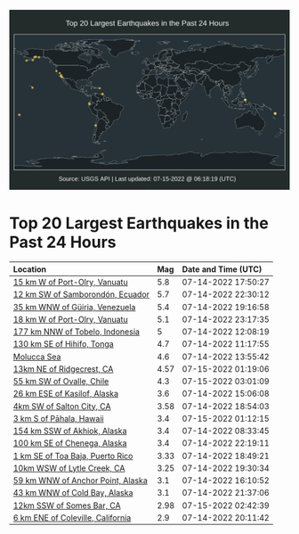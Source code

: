 ![Map](./map.png)

# Top 20 Largest Earthquakes in the Past 24 Hours

| Location | Mag | Date and Time (UTC) |
|:---|:---|:---|
| [15 km W of Port-Olry, Vanuatu](https://earthquake.usgs.gov/earthquakes/eventpage/us6000i2fn) | 5.8 | 07-14-2022 17:50:27 |
| [12 km SW of Samborondón, Ecuador](https://earthquake.usgs.gov/earthquakes/eventpage/us6000i2j3) | 5.7 | 07-14-2022 22:30:12 |
| [35 km WNW of Güiria, Venezuela](https://earthquake.usgs.gov/earthquakes/eventpage/us6000i2g9) | 5.4 | 07-14-2022 19:16:58 |
| [18 km W of Port-Olry, Vanuatu](https://earthquake.usgs.gov/earthquakes/eventpage/us6000i2jn) | 5.1 | 07-14-2022 23:17:35 |
| [177 km NNW of Tobelo, Indonesia](https://earthquake.usgs.gov/earthquakes/eventpage/us6000i2d7) | 5 | 07-14-2022 12:08:19 |
| [130 km SE of Hihifo, Tonga](https://earthquake.usgs.gov/earthquakes/eventpage/us6000i2cu) | 4.7 | 07-14-2022 11:17:55 |
| [Molucca Sea](https://earthquake.usgs.gov/earthquakes/eventpage/us6000i2dy) | 4.6 | 07-14-2022 13:55:42 |
| [13km NE of Ridgecrest, CA](https://earthquake.usgs.gov/earthquakes/eventpage/ci40063391) | 4.57 | 07-15-2022 01:19:06 |
| [55 km SW of Ovalle, Chile](https://earthquake.usgs.gov/earthquakes/eventpage/us6000i2kh) | 4.3 | 07-15-2022 03:01:09 |
| [26 km ESE of Kasilof, Alaska](https://earthquake.usgs.gov/earthquakes/eventpage/ak0228yqrh9k) | 3.6 | 07-14-2022 15:06:08 |
| [4km SW of Salton City, CA](https://earthquake.usgs.gov/earthquakes/eventpage/ci40063127) | 3.58 | 07-14-2022 18:54:03 |
| [3 km S of Pāhala, Hawaii](https://earthquake.usgs.gov/earthquakes/eventpage/hv73075457) | 3.4 | 07-15-2022 01:12:15 |
| [154 km SSW of Akhiok, Alaska](https://earthquake.usgs.gov/earthquakes/eventpage/ak0228ymrbjb) | 3.4 | 07-14-2022 08:33:45 |
| [100 km SE of Chenega, Alaska](https://earthquake.usgs.gov/earthquakes/eventpage/ak0228yv0b44) | 3.4 | 07-14-2022 22:19:11 |
| [1 km SE of Toa Baja, Puerto Rico](https://earthquake.usgs.gov/earthquakes/eventpage/pr71359478) | 3.33 | 07-14-2022 18:49:21 |
| [10km WSW of Lytle Creek, CA](https://earthquake.usgs.gov/earthquakes/eventpage/ci40063159) | 3.25 | 07-14-2022 19:30:34 |
| [59 km WNW of Anchor Point, Alaska](https://earthquake.usgs.gov/earthquakes/eventpage/ak0228yrdv2l) | 3.1 | 07-14-2022 16:10:52 |
| [43 km WNW of Cold Bay, Alaska](https://earthquake.usgs.gov/earthquakes/eventpage/us6000i2ih) | 3.1 | 07-14-2022 21:37:06 |
| [12km SSW of Somes Bar, CA](https://earthquake.usgs.gov/earthquakes/eventpage/nc73758756) | 2.98 | 07-15-2022 02:42:39 |
| [6 km ENE of Coleville, California](https://earthquake.usgs.gov/earthquakes/eventpage/nn00842915) | 2.9 | 07-14-2022 20:11:42 |
